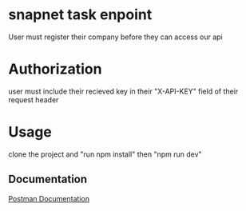 
# snapnet task enpoint

User must register their company before they can access our api 

# Authorization

user must include their recieved key in their "X-API-KEY" field of their request header

# Usage

clone the project and "run npm install" then "npm run dev"

## Documentation

[Postman Documentation](https://documenter.getpostman.com/view/13804036/2s8ZDczKaV)

